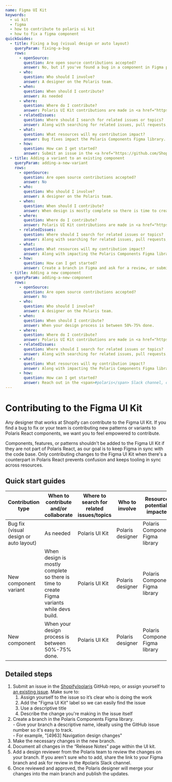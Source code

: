 ```yaml
---
name: Figma UI Kit
keywords:
  - ui kit
  - figma
  - how to contribute to polaris ui kit
  - how to fix a figma component
quickGuides:
  - title: Fixing a bug (visual design or auto layout)
    queryParam: fixing-a-bug
    rows:
      - openSource:
        question: Are open source contributions accepted?
        answer: No, but if you've found a bug in a component in Figma please submit a <a href="https://github.com/Shopify/polaris/issues/new?assignees=&labels=%F0%9F%90%9BBug&template=ISSUE.md">bug report</a>.
      - who:
        question: Who should I involve?
        answer: A designer on the Polaris team.
      - when:
        question: When should I contribute?
        answer: As needed
      - where:
        question: Where do I contribute?
        answer: Polaris UI Kit contributions are made in <a href="https://www.figma.com/file/4dAAt5iFPSaxUKiYVKrkYj/?node-id=744%3A4456">Figma</a>.
      - relatedIssues:
        question: Where should I search for related issues or topics?
        answer: Along with searching for related issues, pull requests, and discussions in the <a href="https://github.com/Shopify/polaris">Shopify/polaris</a> GitHub repo, search for related branches of the Polaris Components Figma library.
      - what:
        question: What resources will my contribution impact?
        answer: Bug fixes impact the Polaris Components Figma library.
      - how:
        question: How can I get started?
        answer: Submit an issue in the <a href="https://github.com/Shopify/polaris/issues/new">Shopify/polaris</a> GitHub repo, or create a branch in the Polaris Components Figma library.
  - title: Adding a variant to an existing component
    queryParam: adding-a-new-variant
    rows:
      - openSource:
        question: Are open source contributions accepted?
        answer: No
      - who:
        question: Who should I involve?
        answer: A designer on the Polaris team.
      - when:
        question: When should I contribute?
        answer: When design is mostly complete so there is time to create Figma variants while devs build.
      - where:
        question: Where do I contribute?
        answer: Polaris UI Kit contributions are made in <a href="https://www.figma.com/file/4dAAt5iFPSaxUKiYVKrkYj/?node-id=744%3A4456">Figma</a>.
      - relatedIssues:
        question: Where should I search for related issues or topics?
        answer: Along with searching for related issues, pull requests, and discussions in the <a href="https://github.com/Shopify/polaris">Shopify/polaris</a> GitHub repo, search for related branches of the Polaris Components Figma library.
      - what:
        question: What resources will my contribution impact?
        answer: Along with impacting the Polaris Components Figma library, adding new component variants impact the <code>@shopify/polaris</code> npm package and this documentation site.
      - how:
        question: How can I get started?
        answer: Create a branch in Figma and ask for a review, or submit <a href="https://github.com/Shopify/polaris/issues/new?assignees=&labels=%F0%9F%90%9BBug&template=ISSUE.md">feature proposal</a> in the Shopify/polaris GitHub repo.
  - title: Adding a new component
    queryParam: adding-a-new-component
    rows:
      - openSource:
        question: Are open source contributions accepted?
        answer: No
      - who:
        question: Who should I involve?
        answer: A designer on the Polaris team.
      - when:
        question: When should I contribute?
        answer: When your design process is between 50%-75% done.
      - where:
        question: Where do I contribute?
        answer: Polaris UI Kit contributions are made in <a href="https://www.figma.com/file/4dAAt5iFPSaxUKiYVKrkYj/?node-id=744%3A4456">Polaris Components Figma library</a>.
      - relatedIssues:
        question: Where should I search for related issues or topics?
        answer: Along with searching for related issues, pull requests, and discussions in the <a href="https://github.com/Shopify/polaris">Shopify/polaris</a> GitHub repo, search for related branches of the Polaris Components Figma library.
      - what:
        question: What resources will my contribution impact?
        answer: Along with impacting the Polaris Components Figma library, adding new components impact the <code>@shopify/polaris</code> npm package and this documentation site.
      - how:
        question: How can I get started?
        answer: Reach out in the <span>#polaris</span> Slack channel, or submit a <a href="https://github.com/Shopify/polaris/issues/new?assignees=&labels=Feature+request&template=FEATURE_REQUEST.md">feature proposal</a> or <a href="https://github.com/Shopify/polaris/issues/new?assignees=&labels=&template=NEW_COMPONENT.md">new component proposal</a> early in your project.
---
```


# Contributing to the Figma UI Kit

Any designer that works at Shopify can contribute to the Figma UI Kit. If you find a bug to fix or your team is contributing new patterns or variants to Polaris React components, we want you to feel empowered to contribute.

Components, features, or patterns shouldn't be added to the Figma UI Kit if they are not part of Polaris React, as our goal is to keep Figma in sync with the code base. Only contributing changes to the Figma UI Kit when there's a counterpart in Polaris React prevents confusion and keeps tooling in sync across resources.

## Quick start guides

<!-- prettier-ignore -->
| Contribution type | When to contribute and/or collaborate | Where to search for related issues/topics | Who to involve  | Resources potentially impacted  | How to get started (The first step) |
|---|---|---|---|---|---|
| Bug fix (visual design or auto layout) | As needed | Polaris UI Kit | Polaris designer | Polaris Components Figma library | Create an issue in `Shopify/polaris` repo |
| New component variant | When design is mostly complete so there is time to create Figma variants while devs build.  | Polaris UI Kit | Polaris designer | Polaris Components Figma library | Create a branch in Figma and ask for a review |
| New component | When your design process is between 50%-75% done. | Polaris UI Kit | Polaris designer  | Polaris Components Figma library | Reach out in the #polaris Slack channel, then create a branch in Figma and ask for a review |

## Detailed steps

1. Submit an issue in the [Shopify/polaris](https://github.com/Shopify/polaris/issues/new) GitHub repo, or assign yourself to [an existing issue](https://github.com/Shopify/polaris/labels/Figma%20UI%20Kit). Make sure to:
   1. Assign yourself to the issue so it’s clear who is doing the work
   2. Add the "Figma UI Kit" label so we can easily find the issue
   3. Use a descriptive title
   4. Describe the change you're making in the issue itself
2. Create a branch in the Polaris Components Figma library.
   <br /> - Give your branch a descriptive name, ideally using the GitHub issue number so it's easy to track.
   <br /> - For example, "[4963] Navigation design changes"
3. Make the necessary changes in the new branch.
4. Document all changes in the “Release Notes” page within the UI kit.
5. Add a design reviewer from the Polaris team to review the changes on your branch. If you aren't sure who to add, share the link to your Figma branch and ask for review in the #polaris Slack channel.
6. Once reviewed and approved, the Polaris designer will merge your changes into the main branch and publish the updates.
